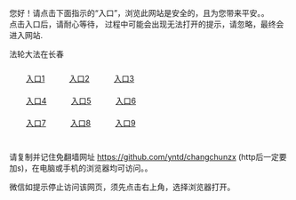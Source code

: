 您好！请点击下面指示的“入口”，浏览此网站是安全的，且为您带来平安。。 <br/>
点击入口后，请耐心等待， 过程中可能会出现无法打开的提示，请忽略，最终会进入网站. </br>

法轮大法在长春<br/>
<div style="padding:10px"><a style="margin:20px" target="_blank" href="https://d2etl7ulf3mges.cloudfront.net/2Qpsp?tnbkx" id="ccLink1" rel="nofollow">入口1</a> <a target="_blank" style="margin:20px" href="https://dg3405h019ern.cloudfront.net/2Qpsp?ytyoxws" id="ccLink2" rel="nofollow">入口2</a> <a style="margin:20px" target="_blank" href="https://d2p66p7z7u0u5a.cloudfront.net/2Qpsp?cmmqukr" id="ccLink3" rel="nofollow">入口3</a></div>

<div style="padding:10px" ><a style="margin:20px" target="_blank" href="https://d2etl7ulf3mges.cloudfront.net/2Qpsp?tnbkx" id="ccLink4" rel="nofollow">入口4</a> <a style="margin:20px" href="https://dg3405h019ern.cloudfront.net/2Qpsp?ytyoxws" target="_blank" id="ccLink5" rel="nofollow">入口5</a> <a style="margin:20px" href="https://d2p66p7z7u0u5a.cloudfront.net/2Qpsp?cmmqukr" target="_blank" id="ccLink6" rel="nofollow">入口6</a></div>

<div style="padding:10px"><a style="margin:20px" target="_blank" href="https://d2etl7ulf3mges.cloudfront.net/2Qpsp?tnbkx" id="ccLink7" rel="nofollow">入口7</a> <a style="margin:20px" href="https://dg3405h019ern.cloudfront.net/2Qpsp?ytyoxws" target="_blank" id="ccLink8" rel="nofollow">入口8</a> <a style="margin:20px" target="_blank" href="https://d2p66p7z7u0u5a.cloudfront.net/2Qpsp?cmmqukr" id="ccLink9" rel="nofollow">入口9</a></div>

<br/>



请复制并记住免翻墙网址 https://github.com/yntd/changchunzx (http后一定要加s)，在电脑或手机的浏览器均可访问。。<br/>

微信如提示停止访问该网页，须先点击右上角，选择浏览器打开。
